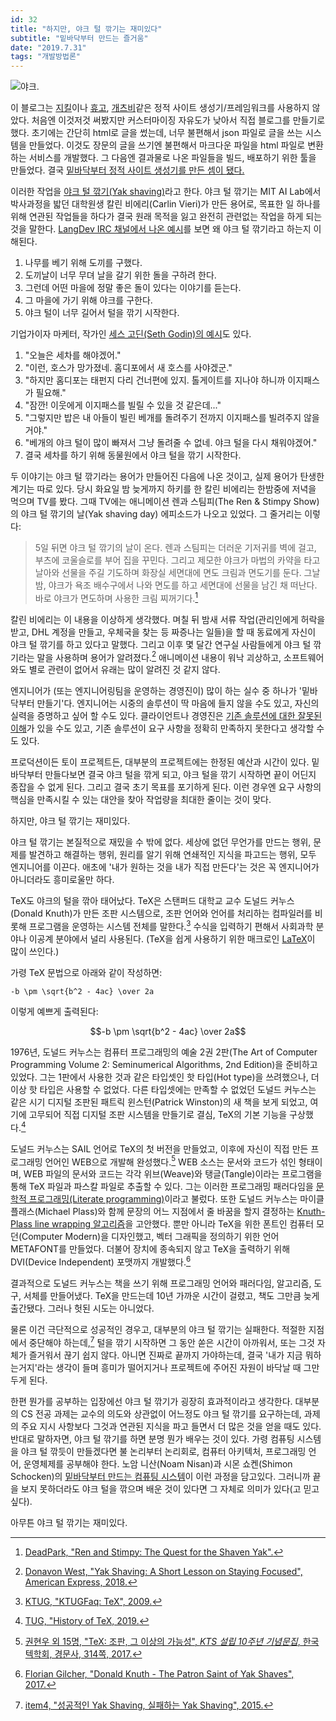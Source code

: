 ```yaml
---
id: 32
title: "하지만, 야크 털 깎기는 재미있다"
subtitle: "밑바닥부터 만드는 즐거움"
date: "2019.7.31"
tags: "개발방법론"
---
```


![야크.](https://user-images.githubusercontent.com/6410412/60662976-d78bed00-9e98-11e9-9832-908c731a6989.jpg)

이 블로그는 [지킬](https://jekyllrb.com/)이나 [휴고](https://gohugo.io/), [개츠비](https://www.gatsbyjs.org/)같은 정적 사이트 생성기/프레임워크를 사용하지 않았다. 처음엔 이것저것 써봤지만 커스터마이징 자유도가 낮아서 직접 블로그를 만들기로 했다. 초기에는 간단히 html로 글을 썼는데, 너무 불편해서 json 파일로 글을 쓰는 시스템을 만들었다. 이것도 장문의 글을 쓰기엔 불편해서 마크다운 파일을 html 파일로 변환하는 서비스를 개발했다. 그 다음엔 결과물로 나온 파일들을 빌드, 배포하기 위한 툴을 만들었다. 결국 [밑바닥부터 정적 사이트 생성기를 만든 셈이 됐다.](https://github.com/ParkSB/parksb.github.io-develop)

이러한 작업을 [야크 털 깎기(Yak shaving)](https://projects.csail.mit.edu/gsb/old-archive/gsb-archive/gsb2000-02-11.html)라고 한다. 야크 털 깎기는 MIT AI Lab에서 박사과정을 밟던 대학원생 칼린 비에리(Carlin Vieri)가 만든 용어로, 목표한 일 하나를 위해 연관된 작업들을 하다가 결국 원래 목적을 잃고 완전히 관련없는 작업을 하게 되는 것을 말한다. [LangDev IRC 채널에서 나온 예시](http://blog.dahlia.pe.kr/articles/2009/09/11/yak-shaving)를 보면 왜 야크 털 깎기라고 하는지 이해된다.

1. 나무를 베기 위해 도끼를 구했다.
1. 도끼날이 너무 무뎌 날을 갈기 위한 돌을 구하려 한다.
1. 그런데 어떤 마을에 정말 좋은 돌이 있다는 이야기를 듣는다.
1. 그 마을에 가기 위해 야크를 구한다.
1. 야크 털이 너무 길어서 털을 깎기 시작한다.

기업가이자 마케터, 작가인 [세스 고딘(Seth Godin)의 예시](https://seths.blog/2005/03/dont_shave_that/)도 있다.

1. "오늘은 세차를 해야겠어."
1. "이런, 호스가 망가졌네. 홈디포에서 새 호스를 사야겠군."
1. "하지만 홈디포는 태펀지 다리 건너편에 있지. 톨게이트를 지나야 하니까 이지패스가 필요해."
1. "잠깐! 이웃에게 이지패스를 빌릴 수 있을 것 같은데..."
1. "그렇지만 밥은 내 아들이 빌린 베개를 돌려주기 전까지 이지패스를 빌려주지 않을거야."
1. "베개의 야크 털이 많이 빠져서 그냥 돌려줄 수 없네. 야크 털을 다시 채워야겠어."
1. 결국 세차를 하기 위해 동물원에서 야크 털을 깎기 시작한다.

두 이야기는 야크 털 깎기라는 용어가 만들어진 다음에 나온 것이고, 실제 용어가 탄생한 계기는 따로 있다. 당시 화요일 밤 늦게까지 하키를 한 칼린 비에리는 한밤중에 저녁을 먹으며 TV를 봤다. 그때 TV에는 애니메이션 렌과 스팀피(The Ren & Stimpy Show)의 야크 털 깎기의 날(Yak shaving day) 에피소드가 나오고 있었다. 그 줄거리는 이렇다:

> 5일 뒤면 야크 털 깎기의 날이 온다. 렌과 스팀피는 더러운 기저귀를 벽에 걸고, 부츠에 코울슬로를 부어 집을 꾸민다. 그리고 제모한 야크가 마법의 카약을 타고 날아와 선물을 주길 기도하며 화장실 세면대에 면도 크림과 면도기를 둔다. 그날 밤, 야크가 욕조 배수구에서 나와 면도를 하고 세면대에 선물을 남긴 채 떠난다. 바로 야크가 면도하며 사용한 크림 찌꺼기다.[^1]

칼린 비에리는 이 내용을 이상하게 생각했다. 며칠 뒤 밤새 서류 작업(관리인에게 허락을 받고, DHL 계정을 만들고, 우체국을 찾는 등 짜증나는 일들)을 할 때 동료에게 자신이 야크 털 깎기를 하고 있다고 말했다. 그리고 이후 몇 달간 연구실 사람들에게 야크 털 깎기라는 말을 사용하며 용어가 알려졌다.[^2] 애니메이션 내용이 워낙 괴상하고, 소프트웨어와도 별로 관련이 없어서 유래는 많이 알려진 것 같지 않다.

엔지니어가 (또는 엔지니어링팀을 운영하는 경영진이) 많이 하는 실수 중 하나가 '밑바닥부터 만들기'다. 엔지니어는 시중의 솔루션이 딱 마음에 들지 않을 수도 있고, 자신의 실력을 증명하고 싶어 할 수도 있다. 클라이언트나 경영진은 [기존 솔루션에 대한 잘못된 이해](https://edykim.com/ko/post/you-used-open-source-and-are-you-a-developer/)가 있을 수도 있고, 기존 솔루션이 요구 사항을 정확히 만족하지 못한다고 생각할 수도 있다. 

프로덕션이든 토이 프로젝트든, 대부분의 프로젝트에는 한정된 예산과 시간이 있다. 밑바닥부터 만들다보면 결국 야크 털을 깎게 되고, 야크 털을 깎기 시작하면 끝이 어딘지 종잡을 수 없게 된다. 그리고 결국 초기 목표를 포기하게 된다. 이런 경우엔 요구 사항의 핵심을 만족시킬 수 있는 대안을 찾아 작업량을 최대한 줄이는 것이 맞다.

하지만, 야크 털 깎기는 재미있다.

야크 털 깎기는 본질적으로 재밌을 수 밖에 없다. 세상에 없던 무언가를 만드는 행위, 문제를 발견하고 해결하는 행위, 원리를 알기 위해 연쇄적인 지식을 파고드는 행위, 모두 엔지니어를 이끈다. 애초에 '내가 원하는 것을 내가 직접 만든다'는 것은 꼭 엔지니어가 아니더라도 흥미로울만 하다.

TeX도 야크의 털을 깎아 태어났다. TeX은 스탠퍼드 대학교 교수 도널드 커누스(Donald Knuth)가 만든 조판 시스템으로, 조판 언어와 언어를 처리하는 컴파일러를 비롯해 프로그램을 운영하는 시스템 전체를 말한다.[^3] 수식을 입력하기 편해서 사회과학 분야나 이공계 분야에서 널리 사용된다. (TeX을 쉽게 사용하기 위한 매크로인 [LaTeX](https://www.latex-project.org/)이 많이 쓰인다.)

가령 TeX 문법으로 아래와 같이 작성하면:

```
-b \pm \sqrt{b^2 - 4ac} \over 2a
```

이렇게 예쁘게 출력된다:

```math
-b \pm \sqrt{b^2 - 4ac} \over 2a
```

1976년, 도널드 커누스는 컴퓨터 프로그래밍의 예술 2권 2판(The Art of Computer Programming Volume 2: Seminumerical Algorithms, 2nd Edition)을 준비하고 있었다. 그는 1판에서 사용한 것과 같은 타입셋인 핫 타입(Hot type)을 쓰려했으나, 더 이상 핫 타입은 사용할 수 없었다. 다른 타입셋에는 만족할 수 없었던 도널드 커누스는 같은 시기 디지털 조판된 패트릭 윈스턴(Patrick Winston)의 새 책을 보게 되었고, 여기에 고무되어 직접 디지털 조판 시스템을 만들기로 결심, TeX의 기본 기능을 구상했다.[^4]

도널드 커누스는 SAIL 언어로 TeX의 첫 버전을 만들었고, 이후에 자신이 직접 만든 프로그래밍 언어인 WEB으로 개발해 완성했다.[^5] WEB 소스는 문서와 코드가 섞인 형태이며, WEB 파일의 문서와 코드는 각각 위브(Weave)와 탱글(Tangle)이라는 프로그램을 통해 TeX 파일과 파스칼 파일로 추출할 수 있다. 그는 이러한 프로그래밍 패러다임을 [문학적 프로그래밍(Literate programming)](http://www.literateprogramming.com/knuthweb.pdf)이라고 불렀다. 또한 도널드 커누스는 마이클 플래스(Michael Plass)와 함께 문장의 어느 지점에서 줄 바꿈을 할지 결정하는 [Knuth-Plass line wrapping 알고리즘](https://www.students.cs.ubc.ca/~cs-490/2015W2/lectures/Knuth.pdf)을 고안했다. 뿐만 아니라 TeX을 위한 폰트인 컴퓨터 모던(Computer Modern)을 디자인했고, 벡터 그래픽을 정의하기 위한 언어 METAFONT를 만들었다. 더불어 장치에 종속되지 않고 TeX을 출력하기 위해 DVI(Device Independent) 포맷까지 개발했다.[^6]

결과적으로 도널드 커누스는 책을 쓰기 위해 프로그래밍 언어와 패러다임, 알고리즘, 도구, 서체를 만들어냈다. TeX을 만드는데 10년 가까운 시간이 걸렸고, 책도 그만큼 늦게 출간됐다. 그러나 헛된 시도는 아니었다.

물론 이건 극단적으로 성공적인 경우고, 대부분의 야크 털 깎기는 실패한다. 적절한 지점에서 중단해야 하는데,[^7] 털을 깎기 시작하면 그 동안 쏟은 시간이 아까워서, 또는 그것 자체가 즐거워서 끊기 쉽지 않다. 아니면 진짜로 끝까지 가야하는데, 결국 '내가 지금 뭐하는거지'라는 생각이 들며 흥미가 떨어지거나 프로젝트에 주어진 자원이 바닥날 때 그만두게 된다.

한편 뭔가를 공부하는 입장에선 야크 털 깎기가 굉장히 효과적이라고 생각한다. 대부분의 CS 전공 과제는 교수의 의도와 상관없이 어느정도 야크 털 깎기를 요구하는데, 과제의 주요 지시 사항보다 그것과 연관된 지식을 파고 들면서 더 많은 것을 얻을 때도 있다. 반대로 말하자면, 야크 털 깎기를 하면 분명 뭔가 배우는 것이 있다. 가령 컴퓨팅 시스템을 야크 털 깎듯이 만들겠다면 불 논리부터 논리회로, 컴퓨터 아키텍처, 프로그래밍 언어, 운영체제를 공부해야 한다. 노암 니산(Noam Nisan)과 시몬 쇼켄(Shimon Schocken)의 [밑바닥부터 만드는 컴퓨팅 시스템](https://blog.insightbook.co.kr/2019/03/29/%EB%B0%91%EB%B0%94%EB%8B%A5%EB%B6%80%ED%84%B0-%EB%A7%8C%EB%93%9C%EB%8A%94-%EC%BB%B4%ED%93%A8%ED%8C%85-%EC%8B%9C%EC%8A%A4%ED%85%9C/)이 이런 과정을 담고있다. 그러니까 끝을 보지 못하더라도 야크 털을 깎으며 배운 것이 있다면 그 자체로 의미가 있다(고 믿고 싶다).

아무튼 야크 털 깎기는 재미있다.

[^1]: [DeadPark, "Ren and Stimpy: The Quest for the Shaven Yak".](http://www.deadpark.com/articles/ren-and-stimpy-the-quest-for-the-shaven-yak/)
[^2]: [Donavon West, "Yak Shaving: A Short Lesson on Staying Focused", American Express, 2018.](https://americanexpress.io/yak-shaving/)
[^3]: [KTUG, "KTUGFaq: TeX", 2009.](http://faq.ktug.org/faq/TeX)
[^4]: [TUG, "History of TeX, 2019.](https://www.tug.org/whatis.html)
[^5]: [권현우 외 15명, "TeX: 조판, 그 이상의 가능성", _KTS 설립 10주년 기념문집_, 한국텍학회, 경문사, 314쪽, 2017.](http://conf.ktug.org/2017/doc/KTS%EC%84%A4%EB%A6%BD10%EC%A3%BC%EB%85%84%EA%B8%B0%EB%85%90%EB%AC%B8%EC%A7%91_%EC%B5%9C%EC%A2%85%EB%B3%B8_20170213.pdf)
[^6]: [Florian Gilcher, "Donald Knuth - The Patron Saint of Yak Shaves", 2017.](https://yakshav.es/the-patron-saint-of-yakshaves/)
[^7]: [item4, "성공적인 Yak Shaving, 실패하는 Yak Shaving", 2015.](https://item4.github.io/2015-07-27/Successful-Yak-Shaving-Unsuccessful-Yak-Shaving/)

